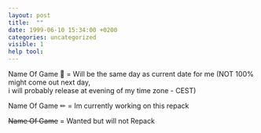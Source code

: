 ```yaml
---
layout: post
title:  ""
date: 1999-06-10 15:34:00 +0200
categories: uncategorized
visible: 1
help tool:                                                                                          |
---                       
```


Name Of Game 📅 = Will be the same day as current date for me (NOT 100% might come out next day,                
i will probably release at evening of my time zone - CEST)

Name Of Game ✏ = Im currently working on this repack

~~Name Of Game~~ = Wanted but will not Repack